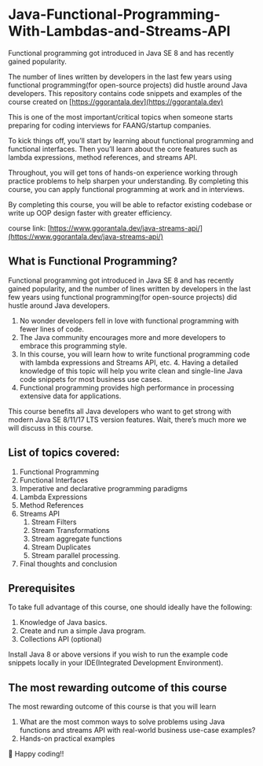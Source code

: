 # Java-Functional-Programming-With-Lambdas-and-Streams-API
Functional programming got introduced in Java SE 8 and has recently gained popularity.

The number of lines written by developers in the last few years using functional programming(for open-source projects) 
did hustle around Java developers. This repository contains code snippets and examples 
of the course created on [https://ggorantala.dev](https://ggorantala.dev)

This is one of the most important/critical topics when someone starts preparing for coding interviews for FAANG/startup companies.

To kick things off, you’ll start by learning about functional programming and functional interfaces. 
Then you’ll learn about the core features such as lambda expressions, method references, and streams API.

Throughout, you will get tons of hands-on experience working through practice problems to help sharpen your understanding. By completing this course, you can apply functional programming at work and in interviews.

By completing this course, you will be able to refactor existing codebase or write up OOP design faster with greater efficiency.


course link: [https://www.ggorantala.dev/java-streams-api/](https://www.ggorantala.dev/java-streams-api/)

## What is Functional Programming?
Functional programming got introduced in Java SE 8 and has recently gained popularity, and the number of lines written by developers in the last few years using functional programming(for open-source projects) did hustle around Java developers.

1. No wonder developers fell in love with functional programming with fewer lines of code. 
2. The Java community encourages more and more developers to embrace this programming style. 
3. In this course, you will learn how to write functional programming code with lambda expressions and Streams API, etc. 4. Having a detailed knowledge of this topic will help you write clean and single-line Java code snippets for most business use cases. 
4. Functional programming provides high performance in processing extensive data for applications.

This course benefits all Java developers who want to get strong with modern Java SE 8/11/17 LTS version features. Wait, there’s much more we will discuss in this course.

## List of topics covered:

1. Functional Programming
2. Functional Interfaces
3. Imperative and declarative programming paradigms
4. Lambda Expressions
5. Method References
6. Streams API 
   1. Stream Filters
   2. Stream Transformations
   3. Stream aggregate functions 
   4. Stream Duplicates
   5. Stream parallel processing.
7. Final thoughts and conclusion

## Prerequisites
To take full advantage of this course, one should ideally have the following:

1. Knowledge of Java basics.
2. Create and run a simple Java program.
3. Collections API (optional)

Install Java 8 or above versions if you wish to run the example code snippets locally in your IDE(Integrated Development Environment).

## The most rewarding outcome of this course
The most rewarding outcome of this course is that you will learn

1. What are the most common ways to solve problems using Java functions and streams API with real-world business use-case examples?
2. Hands-on practical examples

🤩 Happy coding!!